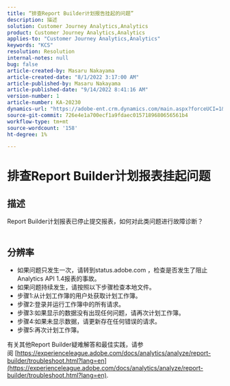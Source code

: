 ```yaml
---
title: “排查Report Builder计划报告挂起的问题”
description: 描述
solution: Customer Journey Analytics,Analytics
product: Customer Journey Analytics,Analytics
applies-to: "Customer Journey Analytics,Analytics"
keywords: "KCS"
resolution: Resolution
internal-notes: null
bug: false
article-created-by: Masaru Nakayama
article-created-date: "8/1/2022 3:17:00 AM"
article-published-by: Masaru Nakayama
article-published-date: "9/14/2022 8:41:16 AM"
version-number: 1
article-number: KA-20230
dynamics-url: "https://adobe-ent.crm.dynamics.com/main.aspx?forceUCI=1&pagetype=entityrecord&etn=knowledgearticle&id=bd999166-4811-ed11-b83d-00224808629f"
source-git-commit: 726e4e1a700ecf1a9fdaec0157189680656561b4
workflow-type: tm+mt
source-wordcount: '158'
ht-degree: 1%

---
```


# 排查Report Builder计划报表挂起问题

## 描述

Report Builder计划报表已停止提交报表，如何对此类问题进行故障诊断？
<br> 

## 分辨率


- 如果问题只发生一次，请转到status.adobe.com ，检查是否发生了阻止Analytics API 1.4报表的事故。
- 如果问题持续发生，请按照以下步骤检查本地文件。
- 步骤1:从计划工作簿的用户处获取计划工作簿。
- 步骤2:登录并运行工作簿中的所有请求。
- 步骤3:如果显示的数据没有出现任何问题，请再次计划工作簿。
- 步骤4:如果未显示数据，请更新存在任何错误的请求。
- 步骤5:再次计划工作簿。


有关其他Report Builder疑难解答和最佳实践，请参阅 [https://experienceleague.adobe.com/docs/analytics/analyze/report-builder/troubleshoot.html?lang=en](https://experienceleague.adobe.com/docs/analytics/analyze/report-builder/troubleshoot.html?lang=en).
